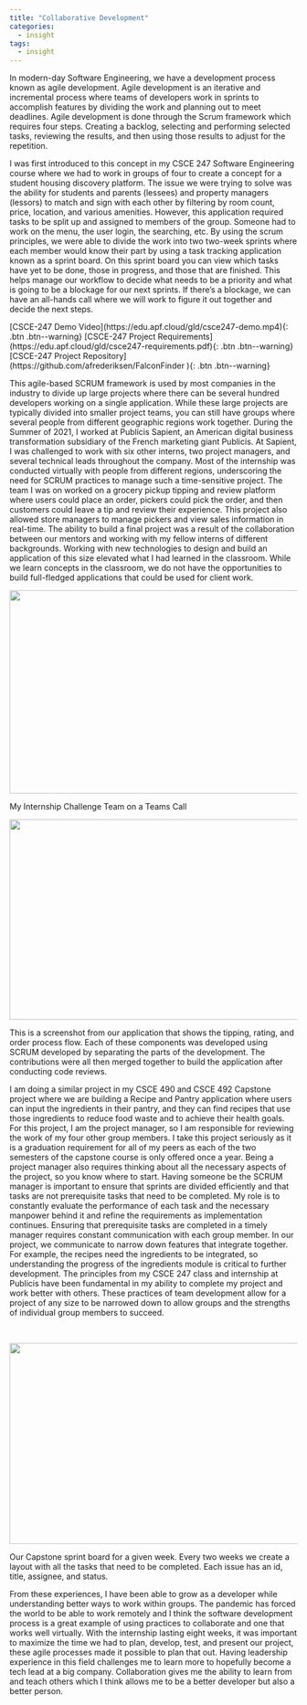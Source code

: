 ```yaml
---
title: "Collaborative Development"
categories:
  - insight
tags:
  - insight
---
```

<p>In modern-day Software Engineering, we have a development process known as agile development. Agile development is an iterative and incremental process where teams of developers work in sprints to accomplish features by dividing the work and planning out to meet deadlines. Agile development is done through the Scrum framework which requires four steps. Creating a backlog, selecting and performing selected tasks, reviewing the results, and then using those results to adjust for the repetition.</p>
<p>I was first introduced to this concept in my CSCE 247 Software Engineering course where we had to work in groups of four to create a concept for a student housing discovery platform. The issue we were trying to solve was the ability for students and parents (lessees) and property managers (lessors) to match and sign with each other by filtering by room count, price, location, and various amenities. However, this application required tasks to be split up and assigned to members of the group. Someone had to work on the menu, the user login, the searching, etc. By using the scrum principles, we were able to divide the work into two two-week sprints where each member would know their part by using a task tracking application known as a sprint board. On this sprint board you can view which tasks have yet to be done, those in progress, and those that are finished. This helps manage our workflow to decide what needs to be a priority and what is going to be a blockage for our next sprints. If there&rsquo;s a blockage, we can have an all-hands call where we will work to figure it out together and decide the next steps.</p>
<!-- <div style="display: inline-block"> -->
[CSCE-247 Demo Video](https://edu.apf.cloud/gld/csce247-demo.mp4){: .btn .btn--warning}
[CSCE-247 Project Requirements](https://edu.apf.cloud/gld/csce247-requirements.pdf){: .btn .btn--warning}
[CSCE-247 Project Repository](https://github.com/afrederiksen/FalconFinder ){: .btn .btn--warning}
<!-- </div> -->
<p>This agile-based SCRUM framework is used by most companies in the industry to divide up large projects where there can be several hundred developers working on a single application. While these large projects are typically divided into smaller project teams, you can still have groups where several people from different geographic regions work together. During the Summer of 2021, I worked at Publicis Sapient, an American digital business transformation subsidiary of the French marketing giant Publicis. At Sapient, I was challenged to work with six other interns, two project managers, and several technical leads throughout the company. Most of the internship was conducted virtually with people from different regions, underscoring the need for SCRUM practices to manage such a time-sensitive project. The team I was on worked on a grocery pickup tipping and review platform where users could place an order, pickers could pick the order, and then customers could leave a tip and review their experience. This project also allowed store managers to manage pickers and view sales information in real-time. The ability to build a final project was a result of the collaboration between our mentors and working with my fellow interns of different backgrounds. Working with new technologies to design and build an application of this size elevated what I had learned in the classroom. While we learn concepts in the classroom, we do not have the opportunities to build full-fledged applications that could be used for client work.</p>
<p><img src="https://gld.adamfrederiksen.com/assets/images/gld1-team.png" width="624" height="356"></p>
<p>My Internship Challenge Team on a Teams Call</p>
<p><img src="https://gld.adamfrederiksen.com/assets/images/gld1-order.png" width="624" height="351"></p>
<p>This is a screenshot from our application that shows the tipping, rating, and order process flow. Each of these components was developed using SCRUM developed by separating the parts of the development. The contributions were all then merged together to build the application after conducting code reviews.</p>
<p>I am doing a similar project in my CSCE 490 and CSCE 492 Capstone project where we are building a Recipe and Pantry application where users can input the ingredients in their pantry, and they can find recipes that use those ingredients to reduce food waste and to achieve their health goals. For this project, I am the project manager, so I am responsible for reviewing the work of my four other group members. I take this project seriously as it is a graduation requirement for all of my peers as each of the two semesters of the capstone course is only offered once a year. Being a project manager also requires thinking about all the necessary aspects of the project, so you know where to start. Having someone be the SCRUM manager is important to ensure that sprints are divided efficiently and that tasks are not prerequisite tasks that need to be completed. My role is to constantly evaluate the performance of each task and the necessary manpower behind it and refine the requirements as implementation continues. Ensuring that prerequisite tasks are completed in a timely manager requires constant communication with each group member. In our project, we communicate to narrow down features that integrate together. For example, the recipes need the ingredients to be integrated, so understanding the progress of the ingredients module is critical to further development. The principles from my CSCE 247 class and internship at Publicis have been fundamental in my ability to complete my project and work better with others. These practices of team development allow for a project of any size to be narrowed down to allow groups and the strengths of individual group members to succeed.</p>
<p><br></p>
<p><img src="https://gld.adamfrederiksen.com/assets/images/gld1-sprint-board.png" width="624" height="352"></p>
<p>Our Capstone sprint board for a given week. Every two weeks we create a layout with all the tasks that need to be completed. Each issue has an id, title, assignee, and status.</p>
<p>From these experiences, I have been able to grow as a developer while understanding better ways to work within groups. The pandemic has forced the world to be able to work remotely and I think the software development process is a great example of using practices to collaborate and one that works well virtually. With the internship lasting eight weeks, it was important to maximize the time we had to plan, develop, test, and present our project, these agile processes made it possible to plan that out. Having leadership experience in this field challenges me to learn more to hopefully become a tech lead at a big company. Collaboration gives me the ability to learn from and teach others which I think allows me to be a better developer but also a better person.</p>